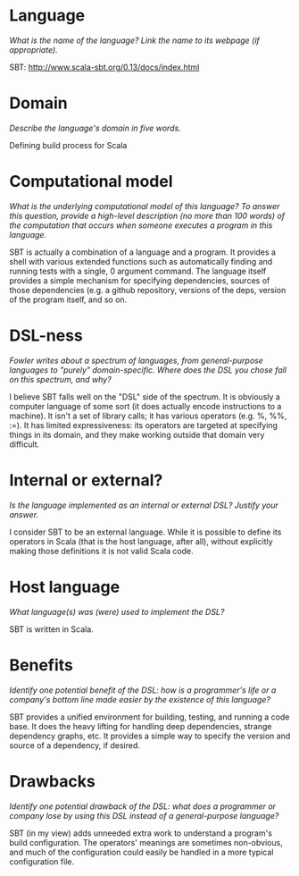 # Language
_What is the name of the language? Link the name to its webpage 
(if appropriate)._

SBT: http://www.scala-sbt.org/0.13/docs/index.html

# Domain
_Describe the language's domain in five words._

Defining build process for Scala

# Computational model
_What is the underlying computational model of this language? To
answer this question, provide a high-level description (no more than
100 words) of the computation that occurs when someone executes a
program in this language._

SBT is actually a combination of a language
and a program. It provides a shell with various extended functions
such as automatically finding and running tests with a single, 0
argument command. The language itself provides a simple mechanism for
specifying dependencies, sources of those dependencies (e.g. a github
repository, versions of the deps, version of the program itself, and
so on.

# DSL-ness
_Fowler writes about a spectrum of languages, from general-purpose languages to 
"purely" domain-specific. Where does the DSL you chose fall on this spectrum, 
and why?_ 

I believe SBT falls well on the "DSL" side of the spectrum. It is
obviously a computer language of some sort (it does actually encode
instructions to a machine). It isn't a set of library calls; it has
various operators (e.g. %, %%, :=). It has limited expressiveness: its
operators are targeted at specifying things in its domain, and they
make working outside that domain very difficult.

# Internal or external?
_Is the language implemented as an internal or external DSL? 
Justify your answer._

I consider SBT to be an external language. While it is possible to
define its operators in Scala (that is the host language, after all),
without explicitly making those definitions it is not valid Scala
code.

# Host language
_What language(s) was (were) used to implement the DSL?_

SBT is written in Scala.

# Benefits
_Identify one potential benefit of the DSL: how is a programmer's life or a 
company's bottom line made easier by the existence of this language?_

SBT provides a unified environment for building, testing, and running
a code base. It does the heavy lifting for handling deep dependencies,
strange dependency graphs, etc. It provides a simple way to specify
the version and source of a dependency, if desired.

# Drawbacks
_Identify one potential drawback of the DSL: what does a programmer or company 
lose by using this DSL instead of a general-purpose language?_

SBT (in my view) adds unneeded extra work to understand a program's
build configuration. The operators' meanings are sometimes
non-obvious, and much of the configuration could easily be handled in
a more typical configuration file.
